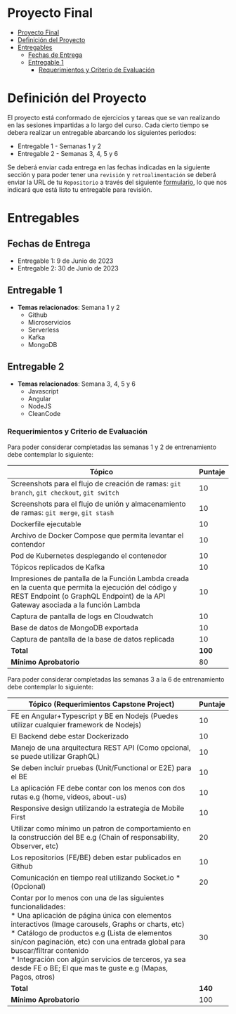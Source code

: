 # Proyecto Final
- [Proyecto Final](#proyecto-final)
- [Definición del Proyecto](#definici%C3%B3n-del-proyecto)
- [Entregables](#entregables)
    - [Fechas de Entrega](#fechas-de-entrega)
    - [Entregable 1](#entregable-1)
        - [Requerimientos y Criterio de Evaluación](#requerimientos-y-criterio-de-evaluaci%C3%B3n)

# Definición del Proyecto
El proyecto está conformado de ejercicios y tareas que se van realizando en las sesiones impartidas a lo largo del curso. Cada cierto tiempo se debera realizar un entregable abarcando los siguientes periodos:
  - Entregable 1 - Semanas 1 y 2
  - Entregable 2 - Semanas 3, 4, 5 y 6

Se deberá enviar cada entrega en las fechas indicadas en la siguiente sección y para poder tener una `revisión` y `retroalimentación` se deberá enviar la URL de tu `Repositorio` a través del siguiente [formulario](https://forms.gle/rR2bwkKoPpUndnvy6), lo que nos indicará que está listo tu entregable para revisión.

# Entregables
## Fechas de Entrega
 - Entregable 1: 9 de Junio de 2023
 - Entregable 2: 30 de Junio de 2023

## Entregable 1

- **Temas relacionados**: Semana 1 y 2
  - Github
  - Microservicios
  - Serverless
  - Kafka
  - MongoDB

## Entregable 2

- **Temas relacionados**: Semana 3, 4, 5 y 6
  - Javascript
  - Angular
  - NodeJS
  - CleanCode

### Requerimientos y Criterio de Evaluación
Para poder considerar completadas las semanas 1 y 2 de entrenamiento debe contemplar lo siguiente:

| **Tópico**                                                                                                                          | **Puntaje** |
|-------------------------------------------------------------------------------------------------------------------------------------|-------------|
| Screenshots para el flujo de creación de ramas: `git branch`, `git checkout`, `git switch`                                          | 10          |
| Screenshots para el flujo de unión y almacenamiento de ramas: `git merge`, `git stash`                                              | 10          |
| Dockerfile ejecutable                                                                                                               | 10          |
| Archivo de Docker Compose que permita levantar el contendor                                                                         | 10          |
| Pod de Kubernetes desplegando el contenedor                                                                                         | 10          |
| Tópicos replicados de Kafka                                                                                                         | 10          |
| Impresiones de pantalla de la Función Lambda creada en la cuenta que permita la ejecución del código y REST Endpoint (o GraphQL Endpoint) de la API Gateway asociada a la función Lambda                                                                                           | 10          |
| Captura de pantalla de logs en Cloudwatch                                                                                           | 10          |
| Base de datos de MongoDB exportada                                                                                                  | 10          |
| Captura de pantalla de la base de datos replicada                                                                                   | 10          |
| **Total**                                                                                                                           | **100**     |
| **Mínimo Aprobatorio**                                                                                                              | 80          |

Para poder considerar completadas las semanas 3 a la 6 de entrenamiento debe contemplar lo siguiente:

| **Tópico** (Requerimientos Capstone Project)                                                                                        | **Puntaje** |
|-------------------------------------------------------------------------------------------------------------------------------------|-------------|
| FE en Angular+Typescript y BE en Nodejs (Puedes utilizar cualquier framework de Nodejs)                                             | 10          |
| El Backend debe estar Dockerizado                                                                                                   | 10          |
| Manejo de una arquitectura REST API (Como opcional, se puede utilizar GraphQL)                                                      | 10          |
| Se deben incluir pruebas (Unit/Functional or E2E) para el BE                                                                        | 10          |
| La aplicación FE debe contar con los menos con dos rutas e.g (home, videos, about-us)                                               | 10          |
| Responsive design utilizando la estrategia de Mobile First                                                                          | 10          |
| Utilizar como mínimo un patron de comportamiento en la construcción del BE e.g (Chain of responsability, Observer, etc)             | 20          |
| Los repositorios (FE/BE) deben estar publicados en Github                                                                           | 10          |
| Comunicación en tiempo real utilizando Socket.io * (Opcional)                                                                       | 20          |
| Contar por lo menos con una de las siguientes funcionalidades: <br> * Una aplicación de página única con elementos interactivos (Image carousels, Graphs or charts, etc) <br> * Catálogo de productos e.g (Lista de elementos sin/con paginación, etc) con una entrada global para buscar/filtrar contenido <br> * Integración con algún servicios de terceros, ya sea desde FE o BE; El que mas te guste e.g (Mapas, Pagos, otros)                               | 30          |
| **Total**                                                                                                                           | **140**     |
| **Mínimo Aprobatorio**                                                                                                              | 100         |
